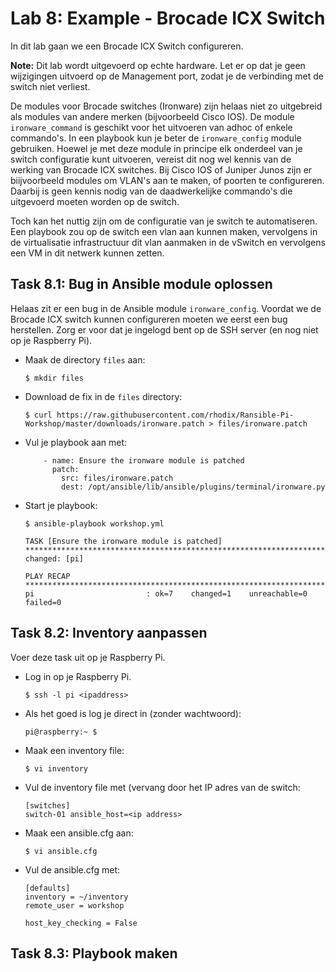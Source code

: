# Lab 8: Example - Brocade ICX Switch
In dit lab gaan we een Brocade ICX Switch configureren.

**Note:** Dit lab wordt uitgevoerd op echte hardware. Let er op dat je geen wijzigingen uitvoerd op de Management port, zodat je de verbinding met de switch niet verliest. 

De modules voor Brocade switches (Ironware) zijn helaas niet zo uitgebreid als modules van andere merken (bijvoorbeeld Cisco IOS). De module ``ironware_command`` is geschikt voor het uitvoeren van adhoc of enkele commando's. In een playbook kun je beter de ``ironware_config`` module gebruiken. Hoewel je met deze module in principe elk onderdeel van je switch configuratie kunt uitvoeren, vereist dit nog wel kennis van de werking van Brocade ICX switches. Bij Cisco IOS of Juniper Junos zijn er biijvoorbeeld modules om VLAN's aan te maken, of poorten te configureren. Daarbij is geen kennis nodig van de daadwerkelijke commando's die uitgevoerd moeten worden op de switch.

Toch kan het nuttig zijn om de configuratie van je switch te automatiseren. Een playbook zou op de switch een vlan aan kunnen maken, vervolgens in de virtualisatie infrastructuur dit vlan aanmaken in de vSwitch en vervolgens een VM in dit netwerk kunnen zetten.

## Task 8.1: Bug in Ansible module oplossen
Helaas zit er een bug in de Ansible module ``ironware_config``. Voordat we de Brocade ICX switch kunnen configureren moeten we eerst een bug herstellen. Zorg er voor dat je ingelogd bent op de SSH server (en nog niet op je Raspberry Pi).

* Maak de directory ``files`` aan:
  
  ``$ mkdir files``
  
* Download de fix in de ``files`` directory:

  ``$ curl https://raw.githubusercontent.com/rhodix/Ransible-Pi-Workshop/master/downloads/ironware.patch > files/ironware.patch``
  
* Vul je playbook aan met:

  ```
      - name: Ensure the ironware module is patched
        patch:
          src: files/ironware.patch
          dest: /opt/ansible/lib/ansible/plugins/terminal/ironware.py
  ```

* Start je playbook:
  
  ``$ ansible-playbook workshop.yml``

  ```
  TASK [Ensure the ironware module is patched] ***************************************************************************************************************************************************
  changed: [pi]

  PLAY RECAP *************************************************************************************************************************************************************************************
  pi                         : ok=7    changed=1    unreachable=0    failed=0
  ```

## Task 8.2: Inventory aanpassen
Voer deze task uit op je Raspberry Pi.

* Log in op je Raspberry Pi.

  ``$ ssh -l pi <ipaddress>`` 

* Als het goed is log je direct in (zonder wachtwoord):

  ``` 
  pi@raspberry:~ $ 
  ```

* Maak een inventory file:

  ``$ vi inventory``

* Vul de inventory file met (vervang <ipaddress> door het IP adres van de switch:

  ```
  [switches]
  switch-01 ansible_host=<ip address>
  ```

* Maak een ansible.cfg aan:

  ``$ vi ansible.cfg``

* Vul de ansible.cfg met:

  ```
  [defaults]
  inventory = ~/inventory
  remote_user = workshop
  
  host_key_checking = False
  ```

## Task 8.3: Playbook maken


